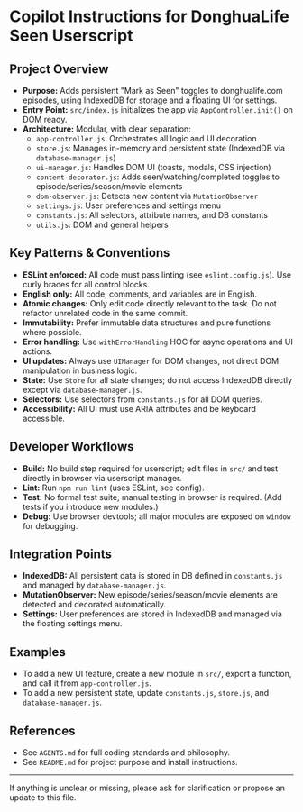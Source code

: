 # Copilot Instructions for DonghuaLife Seen Userscript

## Project Overview

- **Purpose:** Adds persistent "Mark as Seen" toggles to donghualife.com episodes, using IndexedDB for storage and a floating UI for settings.
- **Entry Point:** `src/index.js` initializes the app via `AppController.init()` on DOM ready.
- **Architecture:** Modular, with clear separation:
  - `app-controller.js`: Orchestrates all logic and UI decoration
  - `store.js`: Manages in-memory and persistent state (IndexedDB via `database-manager.js`)
  - `ui-manager.js`: Handles DOM UI (toasts, modals, CSS injection)
  - `content-decorator.js`: Adds seen/watching/completed toggles to episode/series/season/movie elements
  - `dom-observer.js`: Detects new content via `MutationObserver`
  - `settings.js`: User preferences and settings menu
  - `constants.js`: All selectors, attribute names, and DB constants
  - `utils.js`: DOM and general helpers

## Key Patterns & Conventions

- **ESLint enforced:** All code must pass linting (see `eslint.config.js`). Use curly braces for all control blocks.
- **English only:** All code, comments, and variables are in English.
- **Atomic changes:** Only edit code directly relevant to the task. Do not refactor unrelated code in the same commit.
- **Immutability:** Prefer immutable data structures and pure functions where possible.
- **Error handling:** Use `withErrorHandling` HOC for async operations and UI actions.
- **UI updates:** Always use `UIManager` for DOM changes, not direct DOM manipulation in business logic.
- **State:** Use `Store` for all state changes; do not access IndexedDB directly except via `database-manager.js`.
- **Selectors:** Use selectors from `constants.js` for all DOM queries.
- **Accessibility:** All UI must use ARIA attributes and be keyboard accessible.

## Developer Workflows

- **Build:** No build step required for userscript; edit files in `src/` and test directly in browser via userscript manager.
- **Lint:** Run `npm run lint` (uses ESLint, see config).
- **Test:** No formal test suite; manual testing in browser is required. (Add tests if you introduce new modules.)
- **Debug:** Use browser devtools; all major modules are exposed on `window` for debugging.

## Integration Points

- **IndexedDB:** All persistent data is stored in DB defined in `constants.js` and managed by `database-manager.js`.
- **MutationObserver:** New episode/series/season/movie elements are detected and decorated automatically.
- **Settings:** User preferences are stored in IndexedDB and managed via the floating settings menu.

## Examples

- To add a new UI feature, create a new module in `src/`, export a function, and call it from `app-controller.js`.
- To add a new persistent state, update `constants.js`, `store.js`, and `database-manager.js`.

## References

- See `AGENTS.md` for full coding standards and philosophy.
- See `README.md` for project purpose and install instructions.

---

If anything is unclear or missing, please ask for clarification or propose an update to this file.
